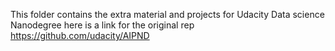This folder contains the extra material and projects for Udacity Data science Nanodegree
here is a link for the original rep https://github.com/udacity/AIPND
